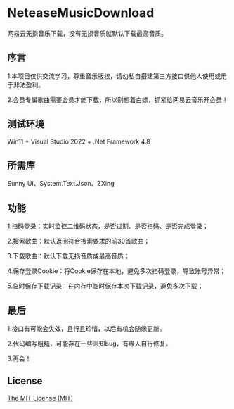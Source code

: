 ﻿# NeteaseMusicDownload
网易云无损音乐下载，没有无损音质就默认下载最高音质。

## 序言
1.本项目仅供交流学习，尊重音乐版权，请勿私自搭建第三方接口供他人使用或用于非法盈利。

2.会员专属歌曲需要会员才能下载，所以别想着白嫖，抓紧给网易云音乐开会员！

## 测试环境
Win11 + Visual Studio 2022 + .Net Framework 4.8

## 所需库
Sunny UI、System.Text.Json、ZXing

## 功能
1.扫码登录：实时监控二维码状态，是否过期、是否扫码、是否完成登录；

2.搜索歌曲：默认返回符合搜索要求的前30首歌曲；

3.下载歌曲：默认下载无损音质或最高音质；

4.保存登录Cookie：将Cookie保存在本地，避免多次扫码登录，导致账号异常；

5.临时保存下载记录：在内存中临时保存本次下载记录，避免多次下载；

## 最后
1.接口有可能会失效，且行且珍惜，以后有机会随缘更新。

2.代码编写粗糙，可能存在一些未知bug，有缘人自行修复。

3.再会！

## License
[The MIT License (MIT)](https://github.com/N9st/NeteaseMusicDownload/blob/master/LICENSE.txt)